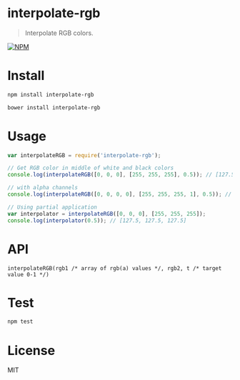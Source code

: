# interpolate-rgb

> Interpolate RGB colors.

[![NPM](https://nodei.co/npm/interpolate-rgb.png)](https://nodei.co/npm/interpolate-rgb)

# Install

```bash
npm install interpolate-rgb
```

```bash
bower install interpolate-rgb
```

# Usage

```javascript
var interpolateRGB = require('interpolate-rgb');

// Get RGB color in middle of white and black colors
console.log(interpolateRGB([0, 0, 0], [255, 255, 255], 0.5)); // [127.5, 127.5, 127.5]

// with alpha channels
console.log(interpolateRGB([0, 0, 0, 0], [255, 255, 255, 1], 0.5)); // [127.5, 127.5, 127.5, 0.5]

// Using partial application
var interpolator = interpolateRGB([0, 0, 0], [255, 255, 255]);
console.log(interpolator(0.5)); // [127.5, 127.5, 127.5]
```

# API

```
interpolateRGB(rgb1 /* array of rgb(a) values */, rgb2, t /* target value 0-1 */)
```

# Test

```bash
npm test
```

# License

MIT

